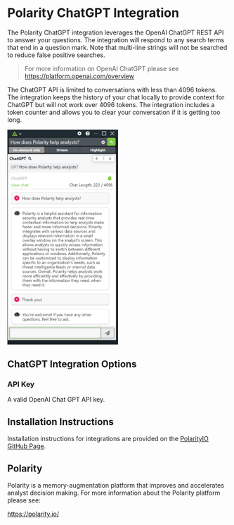 # Polarity ChatGPT Integration

The Polarity ChatGPT integration leverages the OpenAI ChatGPT REST API to answer your questions.  The integration will respond to any search terms that end in a question mark. Note that multi-line strings will not be searched to reduce false positive searches.

> For more information on OpenAI ChatGPT please see  https://platform.openai.com/overview

The ChatGPT API is limited to conversations with less than 4096 tokens.  The integration keeps the history of your chat locally to provide context for ChatGPT but will not work over 4096 tokens. The integration includes a token counter and allows you to clear your conversation if it is getting too long.

<img src="assets/overlay.png" width="50%">

## ChatGPT Integration Options


### API Key

A valid OpenAI Chat GPT API key.

## Installation Instructions

Installation instructions for integrations are provided on the [PolarityIO GitHub Page](https://polarityio.github.io/).

## Polarity

Polarity is a memory-augmentation platform that improves and accelerates analyst decision making.  For more information about the Polarity platform please see:

https://polarity.io/
